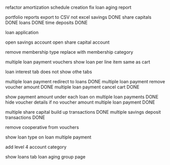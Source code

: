 refactor amortization schedule creation 
fix loan aging report 

portfolio reports export to CSV not excel 
  savings DONE 
  share capitals DONE 
  loans DONE 
  time deposits DONE 

loan application 

open savings account 
open share capital account 

remove membership type replace with membership category 

multiple loan payment vouchers show loan per line item same as cart

loan interest tab does not show othe tabs 

multiple loan payment redirect to loans DONE 
multiple loan payment remove voucher amount DONE
multiple loan payment cancel cart DONE

show payment amount under each loan on multiple loan payments DONE
hide voucher details if no voucher amount multiple loan payment DONE

multiple share capital build up transactions DONE
multiple savings deposit transactions DONE 

remove cooperative from vouchers 

show loan type on loan multiple payment

add level 4 account category

show loans tab loan aging group page 
